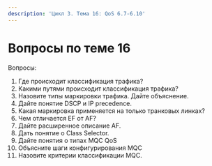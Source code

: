 ```yaml
---
description: 'Цикл 3. Тема 16: QoS 6.7-6.10'
---
```


# Вопросы по теме 16

Вопросы:  
1. Где происходит классификация трафика?  
2. Какими путями происходит классификация трафика?  
3. Назовите типы маркировки трафика. Дайте объяснение.  
4. Дайте понятие DSCP и IP precedence.  
5. Какая маркировка применяется на только транковых линках?  
6. Чем отличается EF от AF?  
7. Дайте расширенное описание AF.  
8. Дать понятие о Class Selector.  
9. Дайте понятия о типах MQC QoS  
10. Объясните шаги конфигурирования MQC  
11. Назовите критерии классификации MQC.

